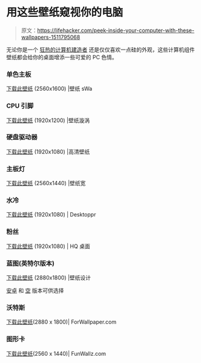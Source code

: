# 用这些壁纸窥视你的电脑

> 原文：<https://lifehacker.com/peek-inside-your-computer-with-these-wallpapers-1511795068>

无论你是一个 [狂热的计算机建造者](https://lifehacker.com/how-to-build-a-computer-the-complete-guide-5828747) 还是仅仅喜欢一点硅的外观，这些计算机组件壁纸都会给你的桌面增添一些可爱的 PC 色情。



### 单色主板

[下载此壁纸](http://wallpaperswa.com/Art_Design/Monochrome/computers_hardware_motherboards_asus_monochrome_1440x900_wallpaper_33329/download_2560x1600) (2560x1600) |壁纸 sWa

### CPU 引脚

[下载此壁纸](http://www.wallpapervortex.com/wallpaper-10614_computer_cpu.html#.Uulgs7RROVN) (1920x1200) |壁纸漩涡

### 硬盘驱动器

[下载此壁纸](http://www.hd-wallpaper.us/inside_hard_drive-wallpapers.html) (1920x1080) |高清壁纸

### 主板灯

[下载此壁纸](http://wallpaperswide.com/motherboard-wallpapers.html) (2560x1440) |壁纸宽

### 水冷

[下载此壁纸](https://www.desktoppr.co/wallpapers/419524) (1920x1080) | Desktoppr

### 粉丝

[下载此壁纸](http://hqdesktop.net/msi-gigabyte-atx-case-graphics-card-fans-wallpaper-35894/) (1920x1080) | HQ 桌面

### 蓝图(英特尔版本)

[下载此壁纸](http://www.wallpapersdesign.net/wallpaper/intel-chip/) (2880x1800) |壁纸设计

[安卓](http://www.wallpapersam.com/wallpaper/microcircuit-an-android.html) 和 [空](http://www.forwallpaper.com/wallpaper/circuits-printed-circuit-board-marking-the-track-close-228107.html) 版本可供选择

### 沃特斯

[下载此壁纸](http://www.forwallpaper.com/wallpaper/chip-circuit-board-236731.html)(2880 x 1800)| ForWallpaper.com

### 图形卡

[下载此壁纸](http://www.funwallz.com/nvidia-graphics-card-104745.html)(2560 x 1440)| FunWallz.com